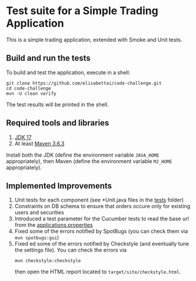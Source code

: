 # Test suite for a Simple Trading Application

This is a simple trading application, extended with Smoke and Unit tests.

## Build and run the tests

To build and test the application, execute in a shell:

```shell
git clone https://github.com/elisabettai/code-challenge.git
cd code-challenge
mvn -U clean verify
```

The test results will be printed in the shell.

## Required tools and libraries

1. [JDK 17](https://www.oracle.com/java/technologies/downloads/#java17)
2. At least [Maven 3.6.3](https://maven.apache.org/download.cgi)

Install both the JDK (define the environment variable `JAVA_HOME` appropriately), then
Maven (define the environment variable `M2_HOME` appropriately).

## Implemented Improvements

1. Unit tests for each component (see *Unit.java files in the [tests](/src/test/java/name/lattuada/trading/tests/) folder)
2. Constraints on DB schema to ensure that orders occure only for existing users and securities
3. Introduced a test parameter for the Cucumber tests to read the base url from the [applications.properties](/src/test/resources/application.properties)
4. Fixed some of the errors notified by SpotBugs (you can check them via `mvn spotbugs:gui`)
5. Fixed ed some of the errors notified by Checkstyle (and eventually tune the settings file). You can check the errors via
    ```shell
   mvn checkstyle:checkstyle
   ```
   then open the HTML report located to `target/site/checkstyle.html`.

